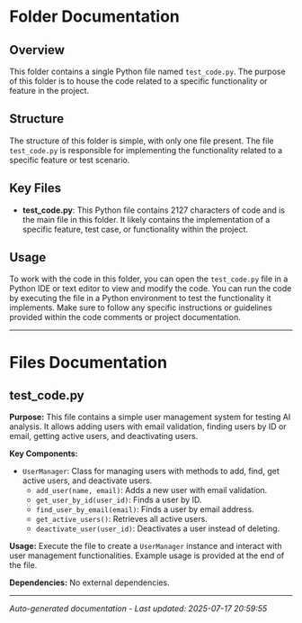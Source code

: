 # Folder Documentation

## Overview
This folder contains a single Python file named `test_code.py`. The purpose of this folder is to house the code related to a specific functionality or feature in the project.

## Structure
The structure of this folder is simple, with only one file present. The file `test_code.py` is responsible for implementing the functionality related to a specific feature or test scenario.

## Key Files
- **test_code.py**: This Python file contains 2127 characters of code and is the main file in this folder. It likely contains the implementation of a specific feature, test case, or functionality within the project.

## Usage
To work with the code in this folder, you can open the `test_code.py` file in a Python IDE or text editor to view and modify the code. You can run the code by executing the file in a Python environment to test the functionality it implements. Make sure to follow any specific instructions or guidelines provided within the code comments or project documentation.

---

# Files Documentation

## test_code.py

**Purpose:** This file contains a simple user management system for testing AI analysis. It allows adding users with email validation, finding users by ID or email, getting active users, and deactivating users.

**Key Components:**
- `UserManager`: Class for managing users with methods to add, find, get active users, and deactivate users.
  - `add_user(name, email)`: Adds a new user with email validation.
  - `get_user_by_id(user_id)`: Finds a user by ID.
  - `find_user_by_email(email)`: Finds a user by email address.
  - `get_active_users()`: Retrieves all active users.
  - `deactivate_user(user_id)`: Deactivates a user instead of deleting.

**Usage:** Execute the file to create a `UserManager` instance and interact with user management functionalities. Example usage is provided at the end of the file.

**Dependencies:** No external dependencies.

---
*Auto-generated documentation - Last updated: 2025-07-17 20:59:55*
